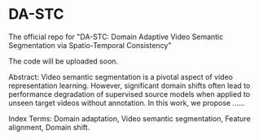 # DA-STC
The official repo for "DA-STC: Domain Adaptive Video Semantic Segmentation via Spatio-Temporal Consistency"

The code will be uploaded soon.


Abstract: Video semantic segmentation is a pivotal aspect of video representation learning.  However, significant domain shifts often lead to performance degradation of supervised source models when applied to unseen target videos without annotation. In this work, we propose ......

Index Terms: Domain adaptation, Video semantic segmentation, Feature alignment, Domain shift.
